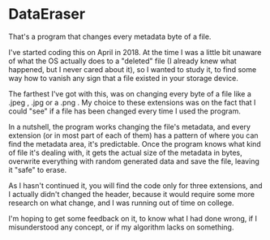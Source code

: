 # DataEraser
That's a program that changes every metadata byte of a file.

I've started coding this on April in 2018. At the time I was a little bit unaware of what the OS actually does to a "deleted" file (I already knew what happened, but I never cared about it), so I wanted to study it, to find some way how to vanish any sign that a file existed in your storage device.

The farthest I've got with this, was on changing every byte of a file like a .jpeg , .jpg or a .png . My choice to these extensions was on the fact that I could "see" if a file has been changed every time I used the program.

In a nutshell, the program works changing the file's metadata, and every extension (or in most part of each of them) has a pattern of where you can find the metadata area, it's predictable. Once the program knows what kind of file it's dealing with, it gets the actual size of the metadata in bytes, overwrite everything with random generated data and save the file, leaving it "safe" to erase.

As I hasn't continued it, you will find the code only for three extensions, and I actually didn't changed the header, because it would require some more research on what change, and I was running out of time on college.

I'm hoping to get some feedback on it, to know what I had done wrong, if I misunderstood any concept, or if my algorithm lacks on something.
